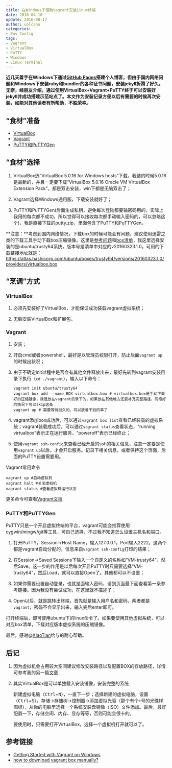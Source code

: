 ```yaml
---
title: 在Windows下借助Vagrant安装Linux终端
date: 2016-04-10
update: 2016-08-17
author: uolcano
categories: 
- Env Config
tags: 
- Vagrant
- VirtualBox
- PuTTY
- Windows
- Linux Terminal
---
```


**近几天着手在Windows下通过[GitHub Pages](https://pages.github.com/)搭建个人博客，但由于国内网络问题和Windows下安装ruby和bundler的各种证书问题，安装jekyll折腾了好久。无奈，经朋友介绍，通过使用VirtualBox+Vagrant+PuTTY终于可以安装好jekyll并成功搭建示范站点了。本文作为安装记录方便以后有需要的时候再次安装，如能对其他读者有所帮助，不胜荣幸。**


## “食材”准备
- [VirtualBox](https://www.virtualbox.org/wiki/Downloads)  
- [Vagrant](https://www.vagrantup.com/downloads.html)
- [PuTTY和PuTTYGen](http://www.chiark.greenend.org.uk/~sgtatham/putty/download.html)


## “食材”选择
1. VirtualBox选“VirtualBox 5.0.16 for Windows hosts”下载，我装的时候5.0.16是最新的，并且一定要下载“VirtualBox 5.0.16 Oracle VM VirtualBox Extension Pack”。都是双击安装，win下都是无脑双击了；

2. Vagrant选择Windows通用版，下载安装就好了；

3. PuTTY和PuTTYGen(后面生成私钥，避免每次登陆都要输密码用的，实际上我用的每次都不成功，所以觉得可以接收每次都手动输入密码的，可以忽略这个)，我是直接下载的putty.zip，里面包含了PuTTY和PuTTYGen。

**注意：**考虑到国内网络情况，下载box的时候可能会有问题，建议使用迅雷之类的下载工具手动下载box压缩镜像。这里是[参考问题](http://laravel.io/forum/05-06-2015-how-to-download-vagrant-box-manually)和[box清单](https://atlas.hashicorp.com/boxes/search?utm_source=vagrantcloud.com&vagrantcloud=1)，我这里选择安装的是ubuntu/trusty64系统，版本号是清单中对应的v20160323.1.0，可用的下载链接地址就是：
https://atlas.hashicorp.com/ubuntu/boxes/trusty64/versions/20160323.1.0/providers/virtualbox.box

## “烹调”方式
### VirtualBox
1. 必须先安装好了VirtualBox，才能保证成功装载vagrant虚拟系统；

2. 无脑安装VirtualBox和扩展包。

### Vagrant
1. 安装；

2. 开启cmd或者powershell，最好是以管理员权限打开，防止后面`vagrant up`的时候出状况；

3. 由于不确定init过程中是否会有其他文件释放出来，最好先转到vagrant安装目录下执行（`cd ./vagrant`），输入以下命令：

	```
	vagrant init ubuntu/trusty64
	vagrant box add --name BOX virtualbox.box # virtualbox.box是手动下载好的压缩镜像，我是放在vagrant目录下的，如果放在其他地方还要补充完整路径，网络好的情况下可以skip这条
	vagrant up # 需要等待挺久的，可以放着干别的事了
	```

4. vagrant添加box成功后，可以通过`vagrant box list`查看已经装载的虚拟系统；vagrant装载成功后，可以通过`vagrant status`查看状态，“running virtualbox”表示正在运行服务，“poweroff”表示已经终止；

5. 使用`vagrant ssh-config`来查看已经开启的ssh的相关信息，注意一定要是使用`vagrant up`以后，才会开启服务。记录下相关信息，或者保持这个页面，后面的PuTTY设置需要用。

Vagrant常用命令

```posh
vagrant up #启动虚拟机
vagrant halt #关闭虚拟机
vagrant status #查看虚拟机运行状态
```

更多命令可查看[Vagrant文档](https://www.vagrantup.com/docs/cli/)

### PuTTY和PuTTYGen
PuTTY只是一个开启虚拟终端的平台，vagrant可能会推荐使用cygwin/mingw/git等工具，可自己选择，不过我不知道怎么设置主机名和端口。

1. 打开PuTTY，Session->Host Name，输入127.0.0.1，Port输入2222。这两个都是vagrant自动分配的，信息来自`vagrant ssh-config`打印的结果；

2. 在Session->Saved Sessions下输入一个自定义的名称如“VM-trusty64”，然后Save。这一步的作用是以后每次开启PuTTY时只需要选择“VM-trusty64”，然后Load，就可以直接Open了。其他都可以不设置；

3. 如果你需要设置自动登录，也就是面输入密码，请到页面最下面查看第一条参考链接。因为我没有尝试成功，在这里就不描述了；

4. Open以后，就是跳转出终端，首先就是输入用户名和密码，两者都是`vagrant`，密码不会显示出来，输入完后enter即可。

打开终端后，即可使用ubuntu下的linux命令了。如果要使用其他虚拟系统，可以对应box清单，下载对应版本虚拟系统的压缩镜像。

最后，感谢@[X!aoTian](https://github.com/xiaotian777)给与的耐心帮助。

## 后记
1. 因为虚拟机会占用较大空间建议修改安装路径以及配置BOX的存放路径，详情可参考我的另一篇[文章](2016-09-05-在Windows下如何修改Vagrant和VirtualBox的路径.md)

2. 其实VirtualBox是可以单独载入安装镜像，安装完整的系统

	新建虚拟电脑（<kbd>Ctrl</kbd>+<kbd>N</kbd>），一直下一步；选择新建的虚拟电脑，设置（<kbd>Ctrl</kbd>+<kbd>S</kbd>），存储->存储树->控制器->添加虚拟光驱（那个有个`+`号的光碟样图标），从你的电脑里选择一个系统安装盘镜像（ISO）文件添加。最后，最好配置一下，存储空间、内存、显存等等，否则可能会很卡的。

	要使用时，只需要打开VirtualBox，选择一个虚拟机打开就可以了。

## 参考链接
- [Getting Started with Vagrant on Windows](http://www.sitepoint.com/getting-started-vagrant-windows/)
- [how to download vagrant box manually?](http://laravel.io/forum/05-06-2015-how-to-download-vagrant-box-manually)